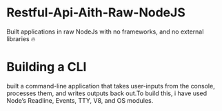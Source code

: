 # Restful-Api-Aith-Raw-NodeJS
Built applications in raw NodeJs with no frameworks, and no external libraries 🔥


# Building a CLI
built a command-line application that takes user-inputs from the console, processes them, and writes outputs back out.To build this, i have used Node’s Readline, Events, TTY, V8, and OS modules.
